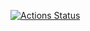 [![Actions Status](https://github.com/m3h3d1/lib/workflows/verify/badge.svg)](https://github.com/m3h3d1/lib/actions)

